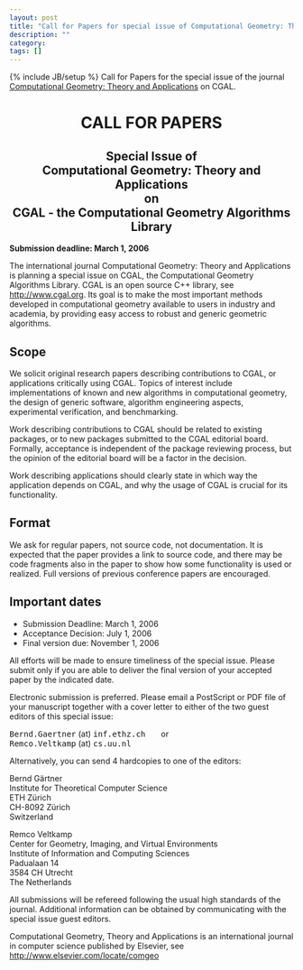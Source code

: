 ```yaml
---
layout: post
title: "Call for Papers for special issue of Computational Geometry: Theory and Applications"
description: ""
category: 
tags: []
---
```

{% include JB/setup %}
Call for Papers for the special issue of the journal <a href="http://www.elsevier.com/locate/comgeo">Computational Geometry: Theory and Applications</a> on CGAL.

<center>
<h1>CALL FOR PAPERS</h1>

<h2>Special Issue of<br>
    Computational Geometry: Theory and Applications<br>
    on<br>
    CGAL - the Computational Geometry Algorithms Library</h2>
</center>

<p><b>Submission deadline:  March 1, 2006</b></p>

<p>The international journal Computational Geometry: Theory and
Applications is planning a special issue on CGAL, the Computational
Geometry Algorithms Library. CGAL is an open source C++ library, see
<a href="http://www.cgal.org">http://www.cgal.org</a>. Its goal is to
make the most important methods developed in computational geometry
available to users in industry and academia, by providing easy access
to robust and generic geometric algorithms.</p>

<h2>Scope</h2>

<p>We solicit original research papers describing contributions to CGAL, 
or applications critically using CGAL. Topics of interest include 
implementations of known and new algorithms in computational geometry, 
the design of generic software, algorithm engineering aspects, experimental 
verification, and benchmarking.</p>

<p>Work describing contributions to CGAL should be related to existing
packages, or to new packages submitted to the CGAL editorial board.
Formally, acceptance is independent of the package reviewing process, 
but the opinion of the editorial board will be a factor in the 
decision.</p>

<p>Work describing applications should clearly state in which way 
the application depends on CGAL, and why the usage of CGAL is
crucial for its functionality.</p>

<h2>Format</h2>

<p>We ask for regular papers, not source code, not documentation. It
is expected that the paper provides a link to source code, and there
may be code fragments also in the paper to show how some functionality
is used or realized.  Full versions of previous conference papers are
encouraged.<p>

<h2>Important dates</h2>

<ul>
  <li>Submission Deadline: March 1, 2006</li>
  <li>Acceptance Decision: July 1, 2006</li>
  <li>Final version due: November 1, 2006</li>
</ul>

<p>All efforts will be made to ensure timeliness of the special issue.
Please submit only if you are able to deliver the final version of
your accepted paper by the indicated date. </p>

<p>Electronic submission is preferred. Please email a PostScript or PDF
file of your manuscript together with a cover letter to either of the
two guest editors of this special issue:</p>

<p><tt>Bernd.Gaertner</tt>&nbsp;(at)&nbsp;<tt>inf.ethz.ch</tt> 
&nbsp; &nbsp; &nbsp; or &nbsp; &nbsp; &nbsp;
<tt>Remco.Veltkamp</tt>&nbsp;(at)&nbsp;<tt>cs.uu.nl</tt></p>

<p>Alternatively, you can send 4 hardcopies to one of the editors:</p>

<p>Bernd Gärtner<br>
Institute for Theoretical Computer Science <br>
ETH Zürich<br>
CH-8092 Zürich<br>
Switzerland</p>

<p>Remco Veltkamp<br>
Center for Geometry, Imaging, and Virtual Environments<br>
Institute of Information and Computing Sciences<br>
Padualaan 14<br>
3584 CH Utrecht<br>
The Netherlands</p>

<p>All submissions will be refereed following the usual high standards of
the journal. Additional information can be obtained by communicating 
with the special issue guest editors.</p>

<p>Computational Geometry, Theory and Applications is an international
journal in computer science published by Elsevier, see
<a href="http://www.elsevier.com/locate/comgeo">
http://www.elsevier.com/locate/comgeo</a></p>
